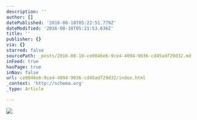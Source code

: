 ```yaml
---
description: ''
author: []
datePublished: '2016-08-10T05:22:51.779Z'
dateModified: '2016-08-10T05:21:53.636Z'
title: ''
publisher: {}
via: {}
starred: false
sourcePath: _posts/2016-08-10-ce0046e6-9ce4-4094-9036-cd45adf29d32.md
inFeed: true
hasPage: true
inNav: false
url: ce0046e6-9ce4-4094-9036-cd45adf29d32/index.html
_context: 'http://schema.org'
_type: Article

---
```

![](https://the-grid-user-content.s3-us-west-2.amazonaws.com/cdf37149-7ca3-4aa7-94e0-6219f6d86d18.jpg)
